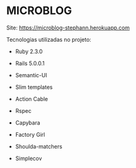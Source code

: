 # MICROBLOG

Site: https://microblog-stephann.herokuapp.com

Tecnologias utilizadas no projeto:

* Ruby 2.3.0

* Rails 5.0.0.1

* Semantic-UI

* Slim templates

* Action Cable

* Rspec

* Capybara

* Factory Girl

* Shoulda-matchers

* Simplecov
